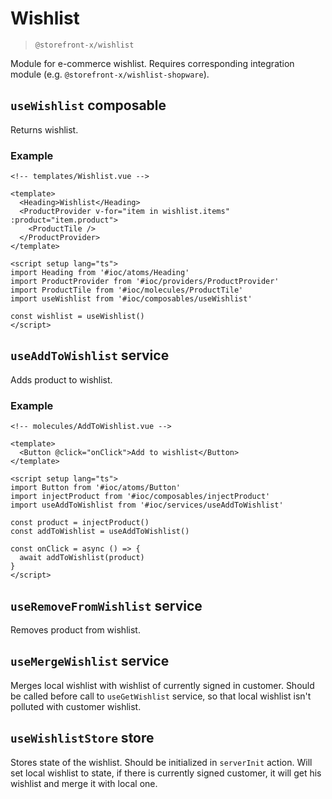 # Wishlist

> `@storefront-x/wishlist`

Module for e-commerce wishlist. Requires corresponding integration module (e.g. `@storefront-x/wishlist-shopware`).

## `useWishlist` composable

Returns wishlist.

### Example

```vue
<!-- templates/Wishlist.vue -->

<template>
  <Heading>Wishlist</Heading>
  <ProductProvider v-for="item in wishlist.items" :product="item.product">
    <ProductTile />
  </ProductProvider>
</template>

<script setup lang="ts">
import Heading from '#ioc/atoms/Heading'
import ProductProvider from '#ioc/providers/ProductProvider'
import ProductTile from '#ioc/molecules/ProductTile'
import useWishlist from '#ioc/composables/useWishlist'

const wishlist = useWishlist()
</script>
```

## `useAddToWishlist` service

Adds product to wishlist.

### Example

```vue
<!-- molecules/AddToWishlist.vue -->

<template>
  <Button @click="onClick">Add to wishlist</Button>
</template>

<script setup lang="ts">
import Button from '#ioc/atoms/Button'
import injectProduct from '#ioc/composables/injectProduct'
import useAddToWishlist from '#ioc/services/useAddToWishlist'

const product = injectProduct()
const addToWishlist = useAddToWishlist()

const onClick = async () => {
  await addToWishlist(product)
}
</script>
```

## `useRemoveFromWishlist` service

Removes product from wishlist.

## `useMergeWishlist` service

Merges local wishlist with wishlist of currently signed in customer. Should be called before call to `useGetWishlist` service, so that local wishlist isn't polluted with customer wishlist.

## `useWishlistStore` store

Stores state of the wishlist. Should be initialized in `serverInit` action.
Will set local wishlist to state, if there is currently signed customer, it will get his wishlist and merge it with local one.
